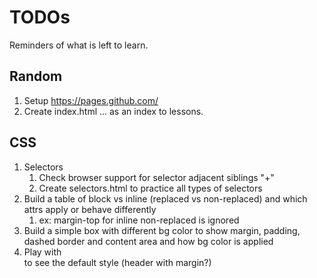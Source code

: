 

TODOs
============
Reminders of what is left to learn.


Random
--------------
1. Setup https://pages.github.com/
1. Create index.html ... as an index to lessons.

CSS
--------------
1. Selectors
	1. Check browser support for selector adjacent siblings "+"
	1. Create selectors.html to practice all types of selectors
1. Build a table of block vs inline (replaced vs non-replaced) and which attrs apply or behave differently
	1. ex: margin-top for inline non-replaced is ignored
1. Build a simple box with different bg color to show  margin, padding, dashed border and content area and how bg color is applied
1. Play with <figcaption> to see the default style (header with margin?)





